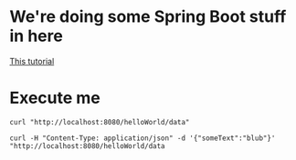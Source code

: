 # We're doing some Spring Boot stuff in here
[This tutorial](https://spring.io/guides/gs/spring-boot/)

# Execute me
`curl "http://localhost:8080/helloWorld/data"`

`curl -H "Content-Type: application/json" -d '{"someText":"blub"}' "http://localhost:8080/helloWorld/data`